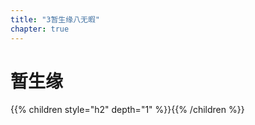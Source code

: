 ```yaml
---
title: "3暂生缘八无暇"
chapter: true
---
```


# 暂生缘

{{% children style="h2" depth="1" %}}{{% /children %}}
